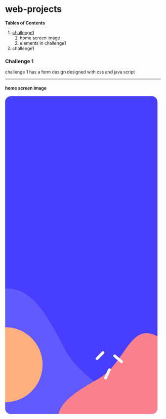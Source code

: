 # web-projects
**Tables of Contents**
1. [challenge1](#challenge-1)
   1.  home screen image 
   2.  elements in challenge1
3. challenge1

### Challenge 1
challenge 1 has a form design designed with css and java script

---

#### home screen image

![Home screen image](./Challenge1MultiStepForm/assets/images/bg-sidebar-desktop.svg)



